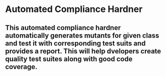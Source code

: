 # Automated Compliance Hardner

## This automated compliance hardner automatically generates mutants for given class and test it with corresponding test suits and provides a report. This will help dvelopers create quality test suites along with good code coverage.
